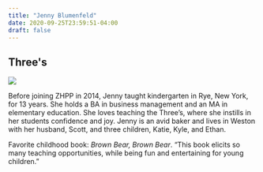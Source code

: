 ```yaml
---
title: "Jenny Blumenfeld"
date: 2020-09-25T23:59:51-04:00
draft: false
---
```


## Three's

![](/about/meet-our-staff/jenny-blumenfeld.jpeg)

Before joining ZHPP in 2014, Jenny taught kindergarten in Rye, New York, for 13 years. She holds a BA in business management and an MA in elementary education. She loves teaching the Three’s, where she instills in her students confidence and joy. Jenny is an avid baker and lives in Weston with her husband, Scott, and three children, Katie, Kyle, and Ethan.

Favorite childhood book: *Brown Bear, Brown Bear*. “This book elicits so many teaching opportunities, while being fun and entertaining for young children.”
